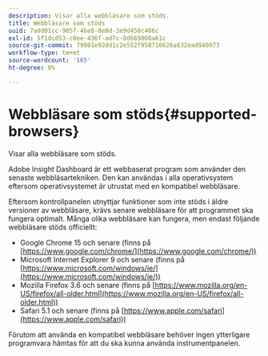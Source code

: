 ```yaml
---
description: Visar alla webbläsare som stöds.
title: Webbläsare som stöds
uuid: 7add01cc-905f-46e8-8e0d-3e9d458c466c
exl-id: 5f1dcd53-c0ee-436f-ad7c-8d669008a61c
source-git-commit: 79981e92dd1c2e552f958716626a632ead940973
workflow-type: tm+mt
source-wordcount: '165'
ht-degree: 0%

---
```


# Webbläsare som stöds{#supported-browsers}

Visar alla webbläsare som stöds.

Adobe Insight Dashboard är ett webbaserat program som använder den senaste webbläsartekniken. Den kan användas i alla operativsystem eftersom operativsystemet är utrustat med en kompatibel webbläsare.

Eftersom kontrollpanelen utnyttjar funktioner som inte stöds i äldre versioner av webbläsare, krävs senare webbläsare för att programmet ska fungera optimalt. Många olika webbläsare kan fungera, men endast följande webbläsare stöds officiellt:

* Google Chrome 15 och senare (finns på [https://www.google.com/chrome/](https://www.google.com/chrome/))
* Microsoft Internet Explorer 9 och senare (finns på [https://www.microsoft.com/windows/ie/](https://www.microsoft.com/windows/ie/))
* Mozilla Firefox 3.6 och senare (finns på [https://www.mozilla.org/en-US/firefox/all-older.html](https://www.mozilla.org/en-US/firefox/all-older.html))
* Safari 5.1 och senare (finns på [https://www.apple.com/safari](https://www.apple.com/safari))

Förutom att använda en kompatibel webbläsare behöver ingen ytterligare programvara hämtas för att du ska kunna använda instrumentpanelen.
